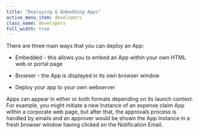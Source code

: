 ```yaml
---
title: "Deploying & Embedding Apps"
active_menu_item: developers
class_name: developers
full_width: true
---
```



There are three main ways that you can deploy an App:

 - Embedded - this allows you to embed an App within your own HTML web or portal page

 - Browser - the App is displayed in its own browser window

 - Deploy your app to your own webserver

Apps can appear in either or both formats depending on its launch context. For example, you might initiate a new Instance of an expense claim App within a corporate web page, but after that, the approvals process is handled by emails and an approver would be shown the App Instance in a fresh browser window having clicked on the Notification Email.

